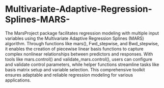 # Multivariate-Adaptive-Regression-Splines-MARS-
The MarsProject package facilitates regression modeling with multiple input variables using the Multivariate Adaptive Regression Splines (MARS) algorithm. Through functions like mars(), Fwd_stepwise, and Bwd_stepwise, it enables the creation of piecewise linear basis functions to capture complex nonlinear relationships between predictors and responses. With tools like mars.control() and validate_mars.control(), users can configure and validate control parameters, while helper functions streamline tasks like basis matrix setup and variable selection. This comprehensive toolkit ensures adaptable and reliable regression modeling for various applications.
